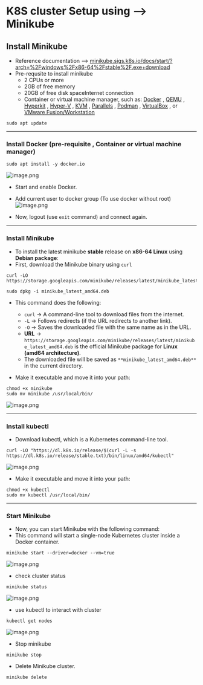 # K8S cluster Setup using -->  Minikube



## Install Minikube


- Reference documentation --> [﻿minikube.sigs.k8s.io/docs/start/?arch=%2Fwindows%2Fx86-64%2Fstable%2F.exe+download](https://minikube.sigs.k8s.io/docs/start/?arch=%2Fwindows%2Fx86-64%2Fstable%2F.exe+download) 
- Pre-requsite to install minikube 
    -  2 CPUs or more
    - 2GB of free memory
    - 20GB of free disk spaceInternet connection
    - Container or virtual machine manager, such as: [﻿Docker](https://minikube.sigs.k8s.io/docs/drivers/docker/)  , [﻿QEMU](https://minikube.sigs.k8s.io/docs/drivers/qemu/)  , [﻿Hyperkit](https://minikube.sigs.k8s.io/docs/drivers/hyperkit/)  , [﻿Hyper-V](https://minikube.sigs.k8s.io/docs/drivers/hyperv/)  , [﻿KVM](https://minikube.sigs.k8s.io/docs/drivers/kvm2/)  , [﻿Parallels](https://minikube.sigs.k8s.io/docs/drivers/parallels/)  , [﻿Podman](https://minikube.sigs.k8s.io/docs/drivers/podman/)  , [﻿VirtualBox](https://minikube.sigs.k8s.io/docs/drivers/virtualbox/)  , or [﻿VMware Fusion/Workstation](https://minikube.sigs.k8s.io/docs/drivers/vmware/)  


```
sudo apt update
```
---

### Install Docker (pre-requisite  , Container or virtual machine manager)
```
sudo apt install -y docker.io
```
![image.png](https://eraser.imgix.net/workspaces/EJ3iJdJH120ujDdkAoyz/yuIy5hbLwHZ10ovGIULZ9qCXT8E3/OUhRoTW08weoJd9H3ngk0.png?ixlib=js-3.7.0 "image.png")

- Start and enable Docker.
- Add current user to docker group (To use docker without root)
![image.png](https://eraser.imgix.net/workspaces/EJ3iJdJH120ujDdkAoyz/yuIy5hbLwHZ10ovGIULZ9qCXT8E3/p_ro2zz__JDQfVOOeb4yz.png?ixlib=js-3.7.0 "image.png")

- Now, logout (use `exit`  command) and connect again.
---

### Install Minikube
- To install the latest minikube **stable** release on **x86-64** **Linux** using **Debian package**:
- First, download the Minikube binary using `curl` 
```
curl -LO https://storage.googleapis.com/minikube/releases/latest/minikube_latest_amd64.deb
```
```
sudo dpkg -i minikube_latest_amd64.deb
```
- This command does the following:
    - `curl`  → A command-line tool to download files from the internet.
    - `-L`  → Follows redirects (if the URL redirects to another link).
    - `-O`  → Saves the downloaded file with the same name as in the URL.
    - **URL** → `https://storage.googleapis.com/minikube/releases/latest/minikube_latest_amd64.deb`  is the official Minikube package for **Linux (amd64 architecture)**.
    - The downloaded file will be saved as `**minikube_latest_amd64.deb**`  in the current directory.


- Make it executable and move it into your path:
```
chmod +x minikube
sudo mv minikube /usr/local/bin/
```
![image.png](https://eraser.imgix.net/workspaces/EJ3iJdJH120ujDdkAoyz/yuIy5hbLwHZ10ovGIULZ9qCXT8E3/S0SZlthTirlLBZS8taCWn.png?ixlib=js-3.7.0 "image.png")

---

### Install kubectl
- Download kubectl, which is a Kubernetes command-line tool.
```
curl -LO "https://dl.k8s.io/release/$(curl -L -s https://dl.k8s.io/release/stable.txt)/bin/linux/amd64/kubectl"
```
![image.png](https://eraser.imgix.net/workspaces/EJ3iJdJH120ujDdkAoyz/yuIy5hbLwHZ10ovGIULZ9qCXT8E3/UBaJgDhICDQ8Ka_tUOypX.png?ixlib=js-3.7.0 "image.png")

- Make it executable and move it into your path:
```
chmod +x kubectl
sudo mv kubectl /usr/local/bin/
```
---

### Start Minikube
- Now, you can start Minikube with the following command:
- This command will start a single-node Kubernetes cluster inside a Docker container.
```
minikube start --driver=docker --vm=true
```
![image.png](https://eraser.imgix.net/workspaces/EJ3iJdJH120ujDdkAoyz/yuIy5hbLwHZ10ovGIULZ9qCXT8E3/WLalPXBd7tQsA4T6XLBNp.png?ixlib=js-3.7.0 "image.png")

- check cluster status
```
minikube status
```
![image.png](https://eraser.imgix.net/workspaces/EJ3iJdJH120ujDdkAoyz/yuIy5hbLwHZ10ovGIULZ9qCXT8E3/fe5Pvwj7-Wf1MmcM1Ct-o.png?ixlib=js-3.7.0 "image.png")



- use kubectl to interact with cluster
```
kubectl get nodes
```
![image.png](https://eraser.imgix.net/workspaces/EJ3iJdJH120ujDdkAoyz/yuIy5hbLwHZ10ovGIULZ9qCXT8E3/qDlBY8SvrPkwZ1hsOzRph.png?ixlib=js-3.7.0 "image.png")

- Stop minikube
```
minikube stop
```
- Delete Minikube cluster.
```
minikube delete
```


